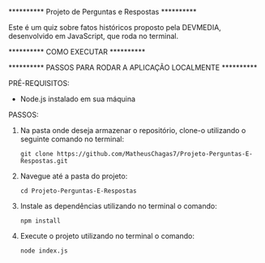 ********** Projeto de Perguntas e Respostas **********

Este é um quiz sobre fatos históricos proposto pela DEVMEDIA, desenvolvido em JavaScript, que roda no terminal.

********** COMO EXECUTAR **********

********** PASSOS PARA RODAR A APLICAÇÃO LOCALMENTE **********

 PRÉ-REQUISITOS:

- Node.js instalado em sua máquina

PASSOS:

1. Na pasta onde deseja armazenar o repositório, clone-o utilizando o seguinte comando no terminal:
    ```
    git clone https://github.com/MatheusChagas7/Projeto-Perguntas-E-Respostas.git
    
2. Navegue até a pasta do projeto:
    ```
    cd Projeto-Perguntas-E-Respostas
    ```
3. Instale as dependências utilizando no terminal o comando:
    ```
    npm install
    ```
4. Execute o projeto utilizando no terminal o comando:
    ```
    node index.js
    ```

